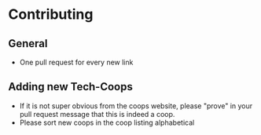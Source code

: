# Contributing

## General 

  * One pull request for every new link

## Adding new Tech-Coops

  * If it is not super obvious from the coops website, please "prove" in your pull request message that this is indeed a coop.
  * Please sort new coops in the coop listing alphabetical

